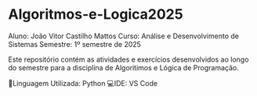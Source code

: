 # Algoritmos-e-Logica2025
Aluno: João Vitor Castilho Mattos
Curso: Análise e Desenvolvimento de Sistemas
Semestre: 1º semestre de 2025

Este repositório contém as atividades e exercícios desenvolvidos ao longo do semestre para a disciplina de Algoritimos e Lógica de Programação.

📝Linguagem Utilizada: Python
💻IDE: VS Code
